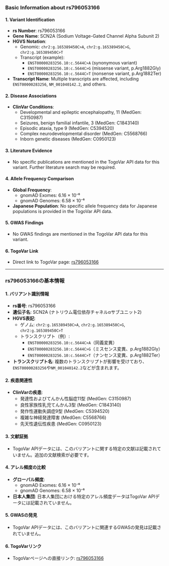 ### Basic Information about rs796053166

#### 1. **Variant Identification**
- **rs Number**: rs796053166  
- **Gene Name**: SCN2A (Sodium Voltage-Gated Channel Alpha Subunit 2)  
- **HGVS Notation**:  
  - Genomic: `chr2:g.165389450C>A`, `chr2:g.165389450C>G`, `chr2:g.165389450C>T`  
  - Transcript (example):  
    - `ENST00000283256.10:c.5644C>A` (synonymous variant)  
    - `ENST00000283256.10:c.5644C>G` (missense variant, p.Arg1882Gly)  
    - `ENST00000283256.10:c.5644C>T` (nonsense variant, p.Arg1882Ter)  
- **Transcript Name**: Multiple transcripts are affected, including `ENST00000283256`, `NM_001040142.2`, and others.  

#### 2. **Disease Associations**
- **ClinVar Conditions**:  
  - Developmental and epileptic encephalopathy, 11 (MedGen: C3150987)  
  - Seizures, benign familial infantile, 3 (MedGen: C1843140)  
  - Episodic ataxia, type 9 (MedGen: C5394520)  
  - Complex neurodevelopmental disorder (MedGen: C5568766)  
  - Inborn genetic diseases (MedGen: C0950123)  

#### 3. **Literature Evidence**
- No specific publications are mentioned in the TogoVar API data for this variant. Further literature search may be required.

#### 4. **Allele Frequency Comparison**
- **Global Frequency**:  
  - gnomAD Exomes: 6.16 × 10⁻⁶  
  - gnomAD Genomes: 6.58 × 10⁻⁶  
- **Japanese Population**: No specific allele frequency data for Japanese populations is provided in the TogoVar API data.

#### 5. **GWAS Findings**
- No GWAS findings are mentioned in the TogoVar API data for this variant.

#### 6. **TogoVar Link**
- Direct link to TogoVar page: [rs796053166](https://togovar.org/variant/2-165389450-C-A)

---

### rs796053166の基本情報

#### 1. **バリアント識別情報**
- **rs番号**: rs796053166  
- **遺伝子名**: SCN2A (ナトリウム電位依存チャネルαサブユニット2)  
- **HGVS表記**:  
  - ゲノム: `chr2:g.165389450C>A`, `chr2:g.165389450C>G`, `chr2:g.165389450C>T`  
  - トランスクリプト（例）:  
    - `ENST00000283256.10:c.5644C>A`（同義変異）  
    - `ENST00000283256.10:c.5644C>G`（ミスセンス変異、p.Arg1882Gly）  
    - `ENST00000283256.10:c.5644C>T`（ナンセンス変異、p.Arg1882Ter）  
- **トランスクリプト名**: 複数のトランスクリプトが影響を受けており、`ENST00000283256`や`NM_001040142.2`などが含まれます。  

#### 2. **疾患関連性**
- **ClinVarの疾患**:  
  - 発達性およびてんかん性脳症11型 (MedGen: C3150987)  
  - 良性家族性乳児てんかん3型 (MedGen: C1843140)  
  - 発作性運動失調症9型 (MedGen: C5394520)  
  - 複雑な神経発達障害 (MedGen: C5568766)  
  - 先天性遺伝性疾患 (MedGen: C0950123)  

#### 3. **文献証拠**
- TogoVar APIデータには、このバリアントに関する特定の文献は記載されていません。追加の文献検索が必要です。

#### 4. **アレル頻度の比較**
- **グローバル頻度**:  
  - gnomAD Exomes: 6.16 × 10⁻⁶  
  - gnomAD Genomes: 6.58 × 10⁻⁶  
- **日本人集団**: 日本人集団における特定のアレル頻度データはTogoVar APIデータには記載されていません。

#### 5. **GWASの発見**
- TogoVar APIデータには、このバリアントに関連するGWASの発見は記載されていません。

#### 6. **TogoVarリンク**
- TogoVarページへの直接リンク: [rs796053166](https://togovar.org/variant/2-165389450-C-A)